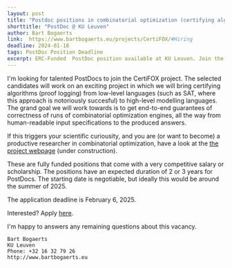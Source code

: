 ```yaml
---
layout: post
title: "Postdoc positions in combinatorial optimization (certifying algorithms / proof logging) (deadline February 6, 2025)"
shorttitle: "PostDoc @ KU Leuven"
author: Bart Bogaerts
link:  https://www.bartbogaerts.eu/projects/CertiFOX/#Hiring
deadline: 2024-01-18
tags: PostDoc Position Deadline
excerpt: ERC-Funded  PostDoc position available at KU Leuven. Join the proof logging revolution and make combinatorial optimizers deliver 100% correctness guarantees. 
---
```


I'm looking for talented PostDocs to join the CertiFOX project. The selected candidates will work on an exciting project in which we will bring certifying algorithms (proof logging) from low-level languages (such as SAT, where this approach is notoriously succesful) to high-level modelling languages. The grand goal we will work towards is to get end-to-end guarantees of correctness of runs of combinatorial optimization engines, all the way from human-readable input specifications to the produced answers. 

If this triggers your scientific curiousity, and you are (or want to become) a productive researcher in combinatorial optimization, have a look at the [the project webpage](https://bartbogaerts.eu/projects/CertiFOX) (under construction). 

These are fully funded positions that come with a very competitive salary or scholarship. The positions have an expected duration of 2 or 3 years for PostDocs. The starting date is negotiable, but ideally this would be around the summer of 2025.
 
The application deadline is February 6, 2025.

Interested? Apply [here](https://www.kuleuven.be/personeel/jobsite/jobs/60411819?hl=nl&lang=nl).      

I'm happy to answers any remaining questions about this vacancy. 


    Bart Bogaerts
    KU Leuven 
    Phone: +32 16 32 79 26
    http://www.bartbogaerts.eu
